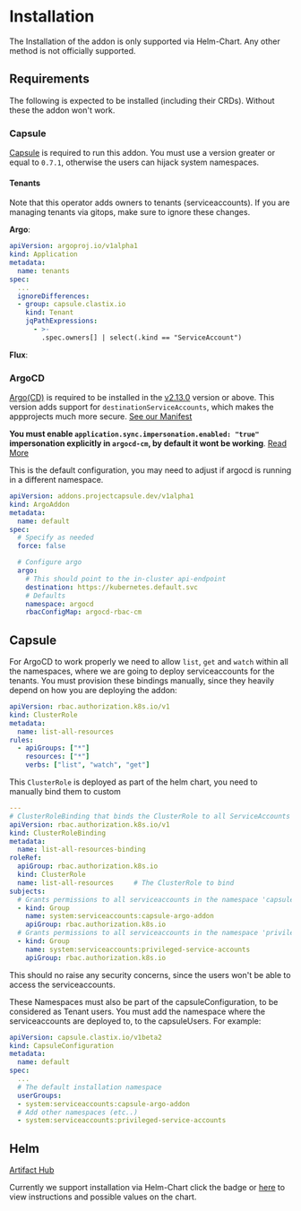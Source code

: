 
# Installation

The Installation of the addon is only supported via Helm-Chart. Any other method is not officially supported.

## Requirements

The following is expected to be installed (including their CRDs). Without these the addon won't work.

### Capsule

[Capsule](https://artifacthub.io/packages/helm/projectcapsule/capsule) is required to run this addon. You must use a version greater or equal to `0.7.1`, otherwise the users can hijack system namespaces.

#### Tenants

Note that this operator adds owners to tenants (serviceaccounts). If you are managing tenants via gitops, make sure to ignore these changes.

**Argo**:

```yaml
apiVersion: argoproj.io/v1alpha1
kind: Application
metadata:
  name: tenants
spec:
  ...
  ignoreDifferences:
  - group: capsule.clastix.io
    kind: Tenant
    jqPathExpressions:
      - >-
        .spec.owners[] | select(.kind == "ServiceAccount")
```

**Flux**:

### ArgoCD

[Argo(CD)](https://artifacthub.io/packages/helm/argo/argo-cd) is required to be installed in the [v2.13.0](https://github.com/argoproj/argo-cd/releases/tag/v2.13.0) version or above. This version adds support for `destinationServiceAccounts`, which makes the appprojects much more secure. [See our Manifest](../e2e/objects/distro/argo.flux.yaml)

**You must enable `application.sync.impersonation.enabled: "true"` impersonation explicitly in `argocd-cm`, by default it wont be working**. [Read More](https://argo-cd.readthedocs.io/en/stable/proposals/decouple-application-sync-user-using-impersonation/#component-argocd-application-controller)

This is the default configuration, you may need to adjust if argocd is running in a different namespace.

```yaml
apiVersion: addons.projectcapsule.dev/v1alpha1
kind: ArgoAddon
metadata:
  name: default
spec:
  # Specify as needed
  force: false

  # Configure argo
  argo:
    # This should point to the in-cluster api-endpoint
    destination: https://kubernetes.default.svc
    # Defaults
    namespace: argocd
    rbacConfigMap: argocd-rbac-cm
```

## Capsule

For ArgoCD to work properly we need to allow `list`, `get` and `watch` within all the namespaces, where we are going to deploy serviceaccounts for the tenants. You must provision these bindings manually, since they heavily depend on how you are deploying the addon:

```yaml
apiVersion: rbac.authorization.k8s.io/v1
kind: ClusterRole
metadata:
  name: list-all-resources
rules:
  - apiGroups: ["*"]
    resources: ["*"]
    verbs: ["list", "watch", "get"]
```

This `ClusterRole` is deployed as part of the helm chart, you need to manually bind them to custom

```yaml
---
# ClusterRoleBinding that binds the ClusterRole to all ServiceAccounts
apiVersion: rbac.authorization.k8s.io/v1
kind: ClusterRoleBinding
metadata:
  name: list-all-resources-binding
roleRef:
  apiGroup: rbac.authorization.k8s.io
  kind: ClusterRole
  name: list-all-resources     # The ClusterRole to bind
subjects:
  # Grants permissions to all serviceaccounts in the namespace 'capsule-argo-addon'
  - kind: Group
    name: system:serviceaccounts:capsule-argo-addon
    apiGroup: rbac.authorization.k8s.io
  # Grants permissions to all serviceaccounts in the namespace 'privileged-service-accounts'
  - kind: Group
    name: system:serviceaccounts:privileged-service-accounts
    apiGroup: rbac.authorization.k8s.io
```

This should no raise any security concerns, since the users won't be able to access the serviceaccounts.

These Namespaces must also be part of the capsuleConfiguration, to be considered as Tenant users. You must add the namespace where the serviceaccounts are deployed to, to the capsuleUsers. For example:

```yaml
apiVersion: capsule.clastix.io/v1beta2
kind: CapsuleConfiguration
metadata:
  name: default
spec:
  ...
  # The default installation namespace
  userGroups:
  - system:serviceaccounts:capsule-argo-addon
  # Add other namespaces (etc..)
  - system:serviceaccounts:privileged-service-accounts
```

## Helm

[Artifact Hub](https://artifacthub.io/packages/helm/capsule-argo-addon/capsule-argo-addon)

Currently we support installation via Helm-Chart click the badge or [here](https://artifacthub.io/packages/helm/capsule-argo-addon/capsule-argo-addon) to view instructions and possible values on the chart.
